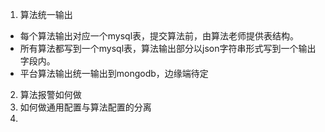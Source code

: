 1. 算法统一输出
- 每个算法输出对应一个mysql表，提交算法前，由算法老师提供表结构。
- 所有算法都写到一个mysql表，算法输出部分以json字符串形式写到一个输出字段内。
- 平台算法输出统一输出到mongodb，边缘端待定

2. 算法报警如何做
3. 如何做通用配置与算法配置的分离
4. 
